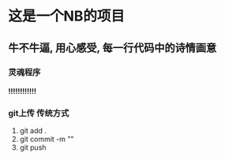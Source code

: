 # 这是一个NB的项目

## 牛不牛逼, 用心感受, 每一行代码中的诗情画意

### 灵魂程序

#### !!!!!!!!!!!!

### git上传 传统方式
1. git add .
2. git commit -m ""
3. git push
